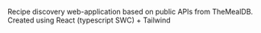 Recipe discovery web-application based on public APIs from TheMealDB. Created using React (typescript SWC) + Tailwind
